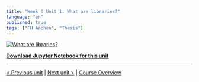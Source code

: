 ```yaml
---
title: "Week 6 Unit 1: What are libraries?"
language: "en"
published: true
tags: ["FH Aachen", "Thesis"]
---
```


[![What are libraries?](https://img.youtube.com/vi/BJH6fY4GkBE/hqdefault.jpg)](https://youtu.be/BJH6fY4GkBE)

[**Download Jupyter Notebook for this unit**](Week_6_Unit_1_libraries_notebook.ipynb)

---

[< Previous unit](/teaching/python-mooc/week6_unit1_selftest) | [Next unit >](/teaching/python-mooc/welcome_to_week6) |
[Course Overview](/teaching/python-mooc)